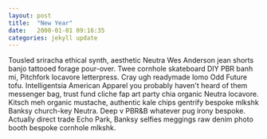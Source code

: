 ```yaml
---
layout: post
title:  "New Year"
date:   2000-01-01 09:16:35
categories: jekyll update
---
```


<p> Tousled sriracha ethical synth, aesthetic Neutra Wes Anderson jean shorts banjo tattooed forage pour-over. Twee cornhole skateboard DIY PBR banh mi, Pitchfork locavore letterpress. Cray ugh readymade lomo Odd Future tofu. Intelligentsia American Apparel you probably haven't heard of them messenger bag, trust fund cliche fap art party chia organic Neutra locavore. Kitsch meh organic mustache, authentic kale chips gentrify bespoke mlkshk Banksy church-key Neutra. Deep v PBR&B whatever pug irony bespoke. Actually direct trade Echo Park, Banksy selfies meggings raw denim photo booth bespoke cornhole mlkshk. </p>